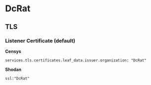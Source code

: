 # DcRat

## TLS

### Listener Certificate (default)

**Censys**

```text
services.tls.certificates.leaf_data.issuer.organization: "DcRat"
```

**Shodan**

```text
ssl:"DcRat"
```
